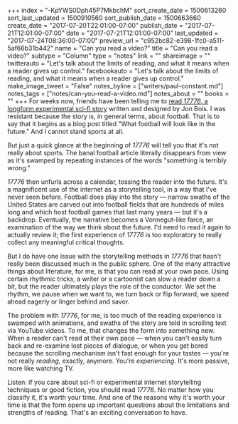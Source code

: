 +++
index = "-KpYWS0Dph45P7MkbchM"
sort_create_date = 1500613260
sort_last_updated = 1500910560
sort_publish_date = 1500663660
create_date = "2017-07-20T22:01:00-07:00"
publish_date = "2017-07-21T12:01:00-07:00"
date = "2017-07-21T12:01:00-07:00"
last_updated = "2017-07-24T08:36:00-07:00"
preview_url = "c952bc82-e398-1fc0-a511-5af66b31b442"
name = "Can you read a video?"
title = "Can you read a video?"
subtype = "Column"
type = "notes"
link = ""
shareimage = ""
twitterauto = "Let's talk about the limits of reading, and what it means when a reader gives up control."
facebookauto = "Let's talk about the limits of reading, and what it means when a reader gives up control."
make_image_tweet = "False"
notes_byline = ["writers/paul-constant.md"]
notes_tags = ["notes/can-you-read-a-video.md"]
notes_about = ""
books = ""
+++
For weeks now, friends have been telling me to [read *17776*, a longform experimental sci-fi story](https://www.sbnation.com/a/17776-football) written and designed by Jon Bois. I was resistant because the story is, in general terms, about football. That is to say that it begins as a blog post titled "What football will look like in the future." And I cannot stand sports at all.

But just a quick glance at the beginning of *17776* will tell you that it's not really about sports. The banal football article literally disappears from view as it's swamped by repeating instances of the words "something is terribly wrong."

*17776* then unfurls across a calendar, tossing the reader into the future. It's a magnificent use of the internet as a storytelling tool, in a way that I've never seen before. Football does play into the story — narrow swaths of the United States are carved out into football fields that are hundreds of miles long and which host football games that last many years — but it's a backdrop. Eventually, the narrative becomes a Vonnegut-like farce, an examination of the way we think about the future. I'd need to read it again to actually review it; the first experience of *17776* is too exploratory to really collect any meaningful critical thoughts.

But I do have one issue with the storytelling methods in *17776* that hasn't really been discussed much in the public sphere. One of the many attractive things about literature, for me, is that you can read at your own pace. Using certain rhythmic tricks, a writer or a cartoonist can slow a reader down a bit, but the reader ultimately plays the role of the conductor. We set the rhythm, we pause when we want to, we turn back or flip forward, we speed ahead eagerly or linger behind and savor.

The problem with *17776*, for me, is too much of the reading experience is swamped with animations, and swaths of the story are told in scrolling text via YouTube videos. To me, that changes the form into something new. When a reader can't read at their own pace — when you can't easily turn back and re-examine lost pieces of dialogue, or when you get bored because the scrolling mechanism isn't fast enough for your tastes — you're not really *reading*, exactly, anymore. You're *experiencing*. It's more passive, more like watching TV.

Listen: if you care about sci-fi or experimental internet storytelling techniques or good fiction, you should read *17776*. No matter how you classify it, it's worth your time. And one of the reasons why it's worth your time is that the form opens up important questions about the limitations and strengths of reading. That's an exciting conversation to have.